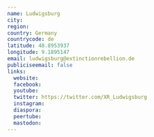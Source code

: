 ```yaml
---
name: Ludwigsburg
city:
region:
country: Germany
countrycode: de
latitude: 48.8953937
longitude: 9.1895147
email: ludwigsburg@extinctionrebellion.de
publiciseemail: false
links:
  website:
  facebook:
  youtube:
  twitter: https://twitter.com/XR_Ludwigsburg
  instagram:
  diaspora:
  peertube:
  mastodon:
---
```

